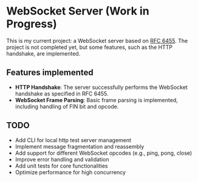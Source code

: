 # WebSocket Server (Work in Progress)

This is my current project: a WebSocket server based on [RFC 6455](https://datatracker.ietf.org/doc/html/rfc6455). The project is not completed yet, but some features, such as the HTTP handshake, are implemented.

## Features implemented

- **HTTP Handshake**: The server successfully performs the WebSocket handshake as specified in RFC 6455.
- **WebSocket Frame Parsing**: Basic frame parsing is implemented, including handling of FIN bit and opcode.

## TODO

-  Add CLI for local http test server management
-  Implement message fragmentation and reassembly
-  Add support for different WebSocket opcodes (e.g., ping, pong, close)
-  Improve error handling and validation
-  Add unit tests for core functionalities
-  Optimize performance for high concurrency